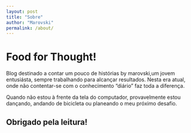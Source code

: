 ```yaml
---
layout: post
title: "Sobre"
author: "Marovski"
permalink: /about/
---
```


# Food for Thought!
Blog destinado a contar um pouco de histórias by marovski,um jovem entusiásta, sempre trabalhando para alcançar resultados. Nesta era atual, onde não contentar-se com o conhecimento “diário” faz toda a diferença. 

Quando não estou à frente da tela do computador, provavelmente estou dançando, andando de bicicleta ou planeando o meu próximo desafio.

## Obrigado pela leitura!
